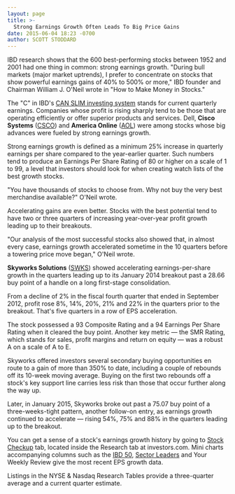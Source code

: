 ```yaml
---
layout: page
title: >-
  Strong Earnings Growth Often Leads To Big Price Gains
date: 2015-06-04 18:23 -0700
author: SCOTT STODDARD
---
```





IBD research shows that the 600 best-performing stocks between 1952 and 2001 had one thing in common: strong earnings growth. "During bull markets (major market uptrends), I prefer to concentrate on stocks that show powerful earnings gains of 40% to 500% or more," IBD founder and Chairman William J. O'Neil wrote in "How to Make Money in Stocks."

  

The "C" in IBD's [CAN SLIM investing system](http://education.investors.com/courselandingpage.aspx?id=735749&nav=IBDUCourse2) stands for current quarterly earnings. Companies whose profit is rising sharply tend to be those that are operating efficiently or offer superior products and services. Dell, **Cisco Systems** ([CSCO](https://research.investors.com/quote.aspx?symbol=CSCO)) and **America Online** ([AOL](https://research.investors.com/quote.aspx?symbol=AOL)) were among stocks whose big advances were fueled by strong earnings growth.

  

Strong earnings growth is defined as a minimum 25% increase in quarterly earnings per share compared to the year-earlier quarter. Such numbers tend to produce an Earnings Per Share Rating of 80 or higher on a scale of 1 to 99, a level that investors should look for when creating watch lists of the best growth stocks.

  

"You have thousands of stocks to choose from. Why not buy the very best merchandise available?" O'Neil wrote.

  

Accelerating gains are even better. Stocks with the best potential tend to have two or three quarters of increasing year-over-year profit growth leading up to their breakouts.

  

"Our analysis of the most successful stocks also showed that, in almost every case, earnings growth accelerated sometime in the 10 quarters before a towering price move began," O'Neil wrote.

  

**Skyworks Solutions** ([SWKS](https://research.investors.com/quote.aspx?symbol=SWKS)) showed accelerating earnings-per-share growth in the quarters leading up to its January 2014 breakout past a 28.66 buy point of a handle on a long first-stage consolidation.

  

From a decline of 2% in the fiscal fourth quarter that ended in September 2012, profit rose 8%, 14%, 20%, 21% and 22% in the quarters prior to the breakout. That's five quarters in a row of EPS acceleration.

  

The stock possessed a 93 Composite Rating and a 94 Earnings Per Share Rating when it cleared the buy point. Another key metric — the SMR Rating, which stands for sales, profit margins and return on equity — was a robust A on a scale of A to E.

  

Skyworks offered investors several secondary buying opportunities en route to a gain of more than 350% to date, including a couple of rebounds off its 10-week moving average. Buying on the first two rebounds off a stock's key support line carries less risk than those that occur further along the way up.

  

Later, in January 2015, Skyworks broke out past a 75.07 buy point of a three-weeks-tight pattern, another follow-on entry, as earnings growth continued to accelerate — rising 54%, 75% and 88% in the quarters leading up to the breakout.

  

You can get a sense of a stock's earnings growth history by going to [Stock Checkup](http://research.investors.com/stock-checkup/?nav=ResearchCheckup) tab, located inside the Research tab at investors.com. Mini charts accompanying columns such as the [IBD 50](http://leaderboard.investors.com/ibd50/top10/default.aspx), [Sector Leaders](http://news.investors.com/investing/sector-leaders-review.htm) and Your Weekly Review give the most recent EPS growth data.

  

Listings in the NYSE & Nasdaq Research Tables provide a three-quarter average and a current quarter estimate.




